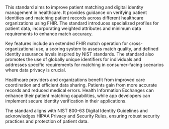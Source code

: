 This standard aims to improve patient matching and digital identity management in healthcare. It provides guidance on verifying patient identities and matching patient records across different healthcare organizations using FHIR. The standard introduces specialized profiles for patient data, incorporating weighted attributes and minimum data requirements to enhance match accuracy.

Key features include an extended FHIR match operation for cross-organizational use, a scoring system to assess match quality, and defined identity assurance levels inspired by NIST standards. The standard also promotes the use of globally unique identifiers for individuals and addresses specific requirements for matching in consumer-facing scenarios where data privacy is crucial.

Healthcare providers and organizations benefit from improved care coordination and efficient data sharing. Patients gain from more accurate records and reduced medical errors. Health Information Exchanges can enhance their patient matching capabilities, while app developers can implement secure identity verification in their applications.

The standard aligns with NIST 800-63 Digital Identity Guidelines and acknowledges HIPAA Privacy and Security Rules, ensuring robust security practices and protection of patient data.